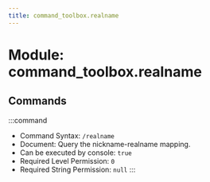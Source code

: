 ```yaml
---
title: command_toolbox.realname
---
```



# Module: command_toolbox.realname

## Commands
:::command
- Command Syntax: `/realname`
- Document: Query the nickname-realname mapping.
- Can be executed by console: `true`
- Required Level Permission: `0`
- Required String Permission: `null`
:::
